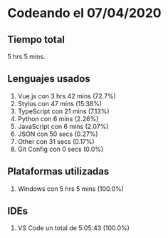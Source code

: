 # Codeando el 07/04/2020

## Tiempo total
5 hrs 5 mins.

## Lenguajes usados
1. Vue.js con 3 hrs 42 mins (72.7%)
1. Stylus con 47 mins (15.38%)
1. TypeScript con 21 mins (7.13%)
1. Python con 6 mins (2.26%)
1. JavaScript con 6 mins (2.07%)
1. JSON con 50 secs (0.27%)
1. Other con 31 secs (0.17%)
1. Git Config con 0 secs (0.0%)

## Plataformas utilizadas
1. Windows con 5 hrs 5 mins (100.0%)

## IDEs
1. VS Code un total de 5:05:43 (100.0%)
